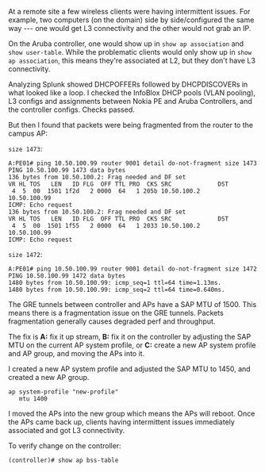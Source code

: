 At a remote site a few wireless clients were having intermittent issues. For example, two computers (on the domain) side by side/configured the same way --- one would get L3 connectivity and the other would not grab an IP.

On the Aruba controller, one would show up in `show ap association` and `show user-table`. While the problematic clients would only show up in `show ap association`, this means they're associated at L2, but they don't have L3 connectivity.

Analyzing Splunk showed DHCPOFFERs followed by DHCPDISCOVERs in what looked like a loop. I checked the InfoBlox DHCP pools (VLAN pooling), L3 configs and assignments between Nokia PE and Aruba Controllers, and the controller configs. Checks passed.

But then I found that packets were being fragmented from the router to the campus AP:

`size 1473`:

```
A:PE01# ping 10.50.100.99 router 9001 detail do-not-fragment size 1473 
PING 10.50.100.99 1473 data bytes
136 bytes from 10.50.100.2: Frag needed and DF set
VR HL TOS   LEN   ID FLG  OFF TTL PRO  CKS SRC             DST
 4  5  00  1501 1f2d   2 0000  64   1 205b 10.50.100.2     10.50.100.99
ICMP: Echo request
136 bytes from 10.50.100.2: Frag needed and DF set
VR HL TOS   LEN   ID FLG  OFF TTL PRO  CKS SRC             DST
 4  5  00  1501 1f55   2 0000  64   1 2033 10.50.100.2     10.50.100.99  
ICMP: Echo request
```

`size 1472`:

```
A:PE01# ping 10.50.100.99 router 9001 detail do-not-fragment size 1472 
PING 10.50.100.99 1472 data bytes
1480 bytes from 10.50.100.99: icmp_seq=1 ttl=64 time=1.13ms.
1480 bytes from 10.50.100.99: icmp_seq=2 ttl=64 time=0.640ms.
```

The GRE tunnels between controller and APs have a SAP MTU of 1500. This means there is a fragmentation issue on the GRE tunnels. Packets fragmentation generally causes degraded perf and throughput.

The fix is __A:__ fix it up stream, __B:__ fix it on the controller by adjusting the SAP MTU on the current AP system profile, or __C:__ create a new AP system profile and AP group, and moving the APs into it.

I created a new AP system profile and adjusted the SAP MTU to 1450, and created a new AP group. 

```
ap system-profile "new-profile"
   mtu 1400
```

I moved the APs into the new group which means the APs will reboot. Once the APs came back up, clients having intermittent issues immediately associated and got L3 connectivity.

To verify change on the controller:

```
(controller)# show ap bss-table
```
